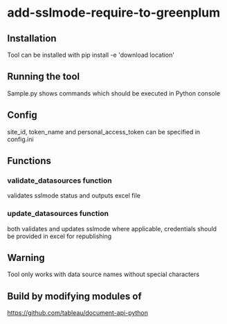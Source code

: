 # add-sslmode-require-to-greenplum

## Installation

Tool can be installed with pip install -e 'download location'

## Running the tool

Sample.py shows commands which should be executed in Python console

## Config

site_id, token_name and personal_access_token can be specified in config.ini

## Functions

### validate_datasources function

validates sslmode status and outputs excel file

### update_datasources function

both validates and updates sslmode where applicable, 
credentials should be provided in excel for republishing


## Warning

Tool only works with data source names without special characters


## Build by modifying modules of

https://github.com/tableau/document-api-python




